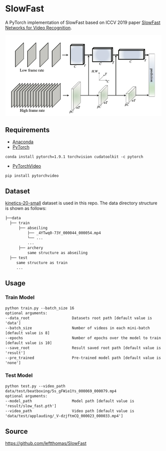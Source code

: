 # SlowFast

A PyTorch implementation of SlowFast based on ICCV 2019 paper
[SlowFast Networks for Video Recognition](https://arxiv.org/abs/1812.03982).

![Network Architecture](result/structure.png)

## Requirements

- [Anaconda](https://www.anaconda.com/download/)
- [PyTorch](https://pytorch.org)

```
conda install pytorch=1.9.1 torchvision cudatoolkit -c pytorch
```

- [PyTorchVideo](https://pytorchvideo.org)

```
pip install pytorchvideo
```

## Dataset

[kinetics-20-small]([https://drive.google.com/file/d/1NH84hPL1KXExt2jqiAleK09O2BUZV2uW/view?usp=sharing]) dataset is used in this repo. The data directory structure is shown as follows:

 ```
├──data
   ├── train
       ├── abseiling
           ├── _4YTwq0-73Y_000044_000054.mp4
           └── ...
           ...
       ├── archery
           same structure as abseiling
   ├── test
      same structure as train
      ...
```

## Usage

### Train Model

```
python train.py --batch_size 16
optional arguments:
--data_root                   Datasets root path [default value is 'data']
--batch_size                  Number of videos in each mini-batch [default value is 8]
--epochs                      Number of epochs over the model to train [default value is 10]
--save_root                   Result saved root path [default value is 'result']
--pre_trained                 Pre-trained model path [default value is 'none']
```

### Test Model

```
python test.py --video_path data/test/beatboxing/5s_gFWie1Ys_000069_000079.mp4
optional arguments:
--model_path                  Model path [default value is 'result/slow_fast.pth']
--video_path                  Video path [default value is 'data/test/applauding/_V-dzjftmCQ_000023_000033.mp4']
```

## Source

https://github.com/leftthomas/SlowFast

